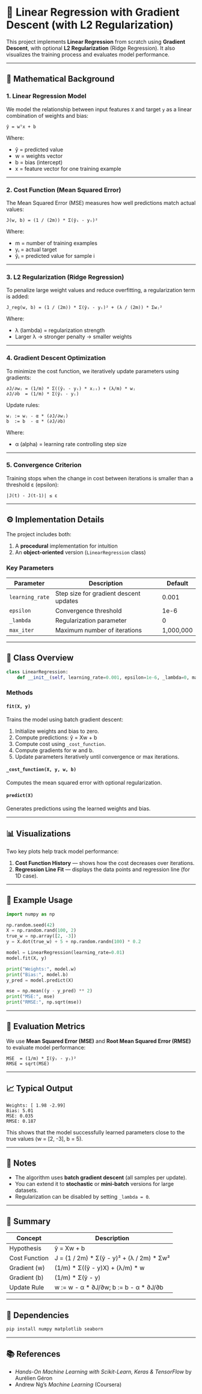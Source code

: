 # 📘 Linear Regression with Gradient Descent (with L2 Regularization)

This project implements **Linear Regression** from scratch using **Gradient Descent**, with optional **L2 Regularization** (Ridge Regression). It also visualizes the training process and evaluates model performance.

---

## 🧮 Mathematical Background

### 1. Linear Regression Model

We model the relationship between input features `X` and target `y` as a linear combination of weights and bias:

```
ŷ = wᵀx + b
```

Where:

* ŷ = predicted value
* w = weights vector
* b = bias (intercept)
* x = feature vector for one training example

---

### 2. Cost Function (Mean Squared Error)

The Mean Squared Error (MSE) measures how well predictions match actual values:

```
J(w, b) = (1 / (2m)) * Σ(ŷᵢ - yᵢ)²
```

Where:

* m = number of training examples
* yᵢ = actual target
* ŷᵢ = predicted value for sample i

---

### 3. L2 Regularization (Ridge Regression)

To penalize large weight values and reduce overfitting, a regularization term is added:

```
J_reg(w, b) = (1 / (2m)) * Σ(ŷᵢ - yᵢ)² + (λ / (2m)) * Σwⱼ²
```

Where:

* λ (lambda) = regularization strength
* Larger λ → stronger penalty → smaller weights

---

### 4. Gradient Descent Optimization

To minimize the cost function, we iteratively update parameters using gradients:

```
∂J/∂wⱼ = (1/m) * Σ((ŷᵢ - yᵢ) * xⱼᵢ) + (λ/m) * wⱼ
∂J/∂b  = (1/m) * Σ(ŷᵢ - yᵢ)
```

Update rules:

```
wⱼ := wⱼ - α * (∂J/∂wⱼ)
b  := b  - α * (∂J/∂b)
```

Where:

* α (alpha) = learning rate controlling step size

---

### 5. Convergence Criterion

Training stops when the change in cost between iterations is smaller than a threshold ε (epsilon):

```
|J(t) - J(t-1)| ≤ ε
```

---

## ⚙️ Implementation Details

The project includes both:

1. A **procedural** implementation for intuition
2. An **object-oriented** version (`LinearRegression` class)

### Key Parameters

| Parameter       | Description                            | Default   |
| --------------- | -------------------------------------- | --------- |
| `learning_rate` | Step size for gradient descent updates | 0.001     |
| `epsilon`       | Convergence threshold                  | 1e-6      |
| `_lambda`       | Regularization parameter               | 0         |
| `max_iter`      | Maximum number of iterations           | 1,000,000 |

---

## 🧠 Class Overview

```python
class LinearRegression:
    def __init__(self, learning_rate=0.001, epsilon=1e-6, _lambda=0, max_iter=1000000)
```

### Methods

#### `fit(X, y)`

Trains the model using batch gradient descent:

1. Initialize weights and bias to zero.
2. Compute predictions: ŷ = Xw + b
3. Compute cost using `_cost_function`.
4. Compute gradients for w and b.
5. Update parameters iteratively until convergence or max iterations.

#### `_cost_function(X, y, w, b)`

Computes the mean squared error with optional regularization.

#### `predict(X)`

Generates predictions using the learned weights and bias.

---

## 📊 Visualizations

Two key plots help track model performance:

1. **Cost Function History** — shows how the cost decreases over iterations.
2. **Regression Line Fit** — displays the data points and regression line (for 1D case).

---

## 🧩 Example Usage

```python
import numpy as np

np.random.seed(42)
X = np.random.rand(100, 2)
true_w = np.array([2, -3])
y = X.dot(true_w) + 5 + np.random.randn(100) * 0.2 

model = LinearRegression(learning_rate=0.01)
model.fit(X, y)

print("Weights:", model.w)
print("Bias:", model.b)
y_pred = model.predict(X)

mse = np.mean((y - y_pred) ** 2)
print("MSE:", mse)
print("RMSE:", np.sqrt(mse))
```

---

## 🧾 Evaluation Metrics

We use **Mean Squared Error (MSE)** and **Root Mean Squared Error (RMSE)** to evaluate model performance:

```
MSE  = (1/m) * Σ(ŷᵢ - yᵢ)²
RMSE = sqrt(MSE)
```

---

## 📈 Typical Output

```
Weights: [ 1.98 -2.99]
Bias: 5.01
MSE: 0.035
RMSE: 0.187
```

This shows that the model successfully learned parameters close to the true values (w = [2, -3], b = 5).

---

## 🧩 Notes

* The algorithm uses **batch gradient descent** (all samples per update).
* You can extend it to **stochastic** or **mini-batch** versions for large datasets.
* Regularization can be disabled by setting `_lambda = 0`.

---

## 🧠 Summary

| Concept       | Description                               |
| ------------- | ----------------------------------------- |
| Hypothesis    | ŷ = Xw + b                                |
| Cost Function | J = (1 / 2m) * Σ(ŷ - y)² + (λ / 2m) * Σw² |
| Gradient (w)  | (1/m) * Σ((ŷ - y)X) + (λ/m) * w           |
| Gradient (b)  | (1/m) * Σ(ŷ - y)                          |
| Update Rule   | w := w - α * ∂J/∂w; b := b - α * ∂J/∂b    |

---

## 🧰 Dependencies

```bash
pip install numpy matplotlib seaborn
```

---

## 📚 References

* *Hands-On Machine Learning with Scikit-Learn, Keras & TensorFlow* by Aurélien Géron
* Andrew Ng’s *Machine Learning* (Coursera)


